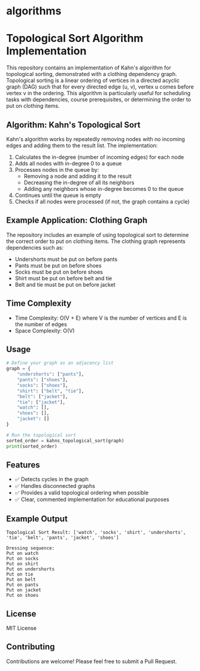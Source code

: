 # algorithms
# Topological Sort Algorithm Implementation

This repository contains an implementation of Kahn's algorithm for topological sorting, demonstrated with a clothing dependency graph.
Topological sorting is a linear ordering of vertices in a directed acyclic graph (DAG) such that for every directed edge (u, v), vertex u comes before vertex v in the ordering. This algorithm is particularly useful for scheduling tasks with dependencies, course prerequisites, or determining the order to put on clothing items.

## Algorithm: Kahn's Topological Sort

Kahn's algorithm works by repeatedly removing nodes with no incoming edges and adding them to the result list. The implementation:

1. Calculates the in-degree (number of incoming edges) for each node
2. Adds all nodes with in-degree 0 to a queue
3. Processes nodes in the queue by:
   - Removing a node and adding it to the result
   - Decreasing the in-degree of all its neighbors
   - Adding any neighbors whose in-degree becomes 0 to the queue
4. Continues until the queue is empty
5. Checks if all nodes were processed (if not, the graph contains a cycle)

## Example Application: Clothing Graph

The repository includes an example of using topological sort to determine the correct order to put on clothing items. The clothing graph represents dependencies such as:
- Undershorts must be put on before pants
- Pants must be put on before shoes
- Socks must be put on before shoes
- Shirt must be put on before belt and tie
- Belt and tie must be put on before jacket

## Time Complexity

- Time Complexity: O(V + E) where V is the number of vertices and E is the number of edges
- Space Complexity: O(V)

## Usage

```python
# Define your graph as an adjacency list
graph = {
    "undershorts": ["pants"],
    "pants": ["shoes"],
    "socks": ["shoes"],
    "shirt": ["belt", "tie"],
    "belt": ["jacket"],
    "tie": ["jacket"],
    "watch": [],
    "shoes": [],
    "jacket": []
}

# Run the topological sort
sorted_order = kahns_topological_sort(graph)
print(sorted_order)
```

## Features

- ✅ Detects cycles in the graph
- ✅ Handles disconnected graphs
- ✅ Provides a valid topological ordering when possible
- ✅ Clear, commented implementation for educational purposes

## Example Output

```
Topological Sort Result: ['watch', 'socks', 'shirt', 'undershorts', 'tie', 'belt', 'pants', 'jacket', 'shoes']

Dressing sequence:
Put on watch
Put on socks
Put on shirt
Put on undershorts
Put on tie
Put on belt
Put on pants
Put on jacket
Put on shoes
```

## License

MIT License

## Contributing

Contributions are welcome! Please feel free to submit a Pull Request.
